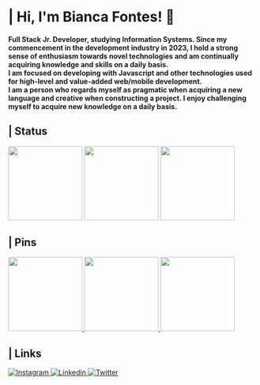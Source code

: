 <h1>| Hi, I'm Bianca Fontes! 💚</h1>
    
<h4>Full Stack Jr. Developer, studying Information Systems. Since my commencement in the development industry in 2023, I hold a strong sense of enthusiasm towards novel technologies and am continually acquiring knowledge and skills on a daily basis.</br>I am focused on developing with Javascript and other technologies used for high-level and value-added web/mobile development.</br>I am a person who regards myself as pragmatic when acquiring a new language and creative when constructing a project. I enjoy challenging myself to acquire new knowledge on a daily basis.</h4>

<h2>| Status</h2>

<div>
    <img src="https://github-readme-streak-stats.herokuapp.com?user=coutbiaafnts&theme=noctis_minimus&mode=daily" height="150"/>
    <img src="https://github-readme-stats.vercel.app/api?username=coutbiaafnts&show_icons=true&theme=noctis_minimus" height="150">
    <img src="https://github-readme-stats.vercel.app/api/top-langs/?username=coutbiaafnts&layout=compact&theme=noctis_minimus&hide_progress=true" height="150">
</div>

<h2>| Pins</h2>

<div>
    <a href="https://github.com/coutbiaafnts/devlinks" target="_blank">
        <img src="https://github-readme-stats.vercel.app/api/pin/?username=coutbiaafnts&repo=devlinks&layout=compact&theme=noctis_minimus&hide_progress=true" height="150">
    </a>
    <a href="https://github.com/coutbiaafnts/nlw-experts-notes" target="_blank">
        <img src="https://github-readme-stats.vercel.app/api/pin/?username=coutbiaafnts&repo=nlw-experts-notes&layout=compact&theme=noctis_minimus&hide_progress=true" height="150">
    </a>
    <a href="https://github.com/coutbiaafnts/curso-javascript" target="_blank">
        <img src="https://github-readme-stats.vercel.app/api/pin/?username=coutbiaafnts&repo=curso-javascript&layout=compact&theme=noctis_minimus&hide_progress=true" height="150">
    </a>
</div>

<div>
    <!-- <img height="40em" src="https://cdn.jsdelivr.net/gh/devicons/devicon/icons/cplusplus/cplusplus-original.svg" alt="C++"/> -->
    <!--<img height="40em" src="https://cdn.jsdelivr.net/gh/devicons/devicon/icons/html5/html5-original.svg" alt="HTML5"/> -->
    <!-- <img height="40em" src="https://cdn.jsdelivr.net/gh/devicons/devicon/icons/css3/css3-original.svg" alt="CSS3"/> -->
    <!-- <img height="40em" src="https://cdn.jsdelivr.net/gh/devicons/devicon/icons/javascript/javascript-original.svg" alt="Javascript"/> -->

</div>

<h2>| Links</h2>

<div>
    <a href="https://www.instagram.com/coutbiaafnts/" target="_blank">
        <img src="https://img.shields.io/badge/Instagram-E4405F?style=for-the-badge&logo=instagram&logoColor=white" alt="Instagram"></img>
    </a>
    <a href="https://www.linkedin.com/in/bianca-fontes-056788285/" target="_blank">
        <img src="https://img.shields.io/badge/LinkedIn-0077B5?style=for-the-badge&logo=linkedin&logoColor=white" alt="Linkedin"></img>
    </a>
    <a href="https://twitter.com/coutbiaafnts" target="_blank">
        <img src="https://img.shields.io/badge/Twitter-1DA1F2?style=for-the-badge&logo=twitter&logoColor=white" alt="Twitter"></img>
    </a>
</div>

